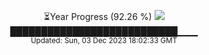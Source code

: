 <p align="center">
⏳Year Progress (92.26 %) <img src="https://file5s.ratemyserver.net/mobs/1062.gif"><br>
███████████████████████████▁▁▁ <br>
<sub>Updated: Sun, 03 Dec 2023 18:02:33 GMT</sub>
</p>

